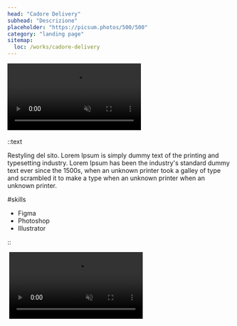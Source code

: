 ```yaml
---
head: "Cadore Delivery"
subhead: "Descrizione"
placeholder: "https://picsum.photos/500/500"
category: "landing page"
sitemap:
  loc: /works/cadore-delivery
---
```


<div class="relative">
  <video class="rounded-[5px] lg:rounded-[20px]" src="/img/works/cadore/portfolio-work-cadore-big-video.mp4" playsinline autoplay muted loop></video>
  <a href="https://www.thenorthface.co.uk/run-for-the-arctic.html" target="_blank"> 
    <img class="pf-cta" src="/img/works/cadore/portfolio-work-cadore-big-cta.svg" alt="">
  </a>
</div>

::text

Restyling del sito. Lorem Ipsum is simply dummy text of the printing and typesetting industry. Lorem Ipsum has been the industry's standard dummy text ever since the 1500s, when an unknown printer took a galley of type and scrambled it to make a type when an unknown printer when an unknown printer.

#skills

<ul>
  <li>Figma</li>
  <li>Photoshop</li>
  <li>Illustrator</li>
</ul>

::

<div class="gap-12 columns-2 mb-12">
<img src="/img/works/cadore/portfolio-work-cadore-small1.png" alt="">
  <video class="rounded-[5px] lg:rounded-[20px]" src="/img/works/cadore/portfolio-work-cadore-small2-video.mp4" playsinline autoplay muted loop></video>
</div>
